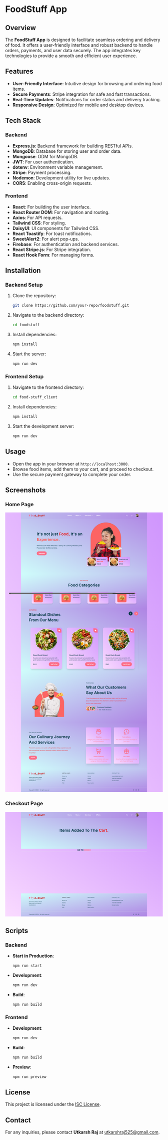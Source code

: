 # FoodStuff App

## Overview
The **FoodStuff App** is designed to facilitate seamless ordering and delivery of food. It offers a user-friendly interface and robust backend to handle orders, payments, and user data securely. The app integrates key technologies to provide a smooth and efficient user experience.

## Features
- **User-Friendly Interface**: Intuitive design for browsing and ordering food items.
- **Secure Payments**: Stripe integration for safe and fast transactions.
- **Real-Time Updates**: Notifications for order status and delivery tracking.
- **Responsive Design**: Optimized for mobile and desktop devices.

## Tech Stack

### Backend
- **Express.js**: Backend framework for building RESTful APIs.
- **MongoDB**: Database for storing user and order data.
- **Mongoose**: ODM for MongoDB.
- **JWT**: For user authentication.
- **dotenv**: Environment variable management.
- **Stripe**: Payment processing.
- **Nodemon**: Development utility for live updates.
- **CORS**: Enabling cross-origin requests.

### Frontend
- **React**: For building the user interface.
- **React Router DOM**: For navigation and routing.
- **Axios**: For API requests.
- **Tailwind CSS**: For styling.
- **DaisyUI**: UI components for Tailwind CSS.
- **React Toastify**: For toast notifications.
- **SweetAlert2**: For alert pop-ups.
- **Firebase**: For authentication and backend services.
- **React Stripe.js**: For Stripe integration.
- **React Hook Form**: For managing forms.

## Installation

### Backend Setup
1. Clone the repository:
   ```bash
   git clone https://github.com/your-repo/foodstuff.git
   ```
2. Navigate to the backend directory:
   ```bash
   cd foodstuff
   ```
3. Install dependencies:
   ```bash
   npm install
   ```
4. Start the server:
   ```bash
   npm run dev
   ```

### Frontend Setup
1. Navigate to the frontend directory:
   ```bash
   cd food-stuff_client
   ```
2. Install dependencies:
   ```bash
   npm install
   ```
3. Start the development server:
   ```bash
   npm run dev
   ```

## Usage
- Open the app in your browser at `http://localhost:3000`.
- Browse food items, add them to your cart, and proceed to checkout.
- Use the secure payment gateway to complete your order.

## Screenshots
### Home Page
![Home Page](./food-stuff_client/src/assets/ui.png)

### Checkout Page
![Checkout Page](./food-stuff_client/src/assets/checkout.png)

## Scripts
### Backend
- **Start in Production**:
  ```bash
  npm run start
  ```
- **Development**:
  ```bash
  npm run dev
  ```
- **Build**:
  ```bash
  npm run build
  ```

### Frontend
- **Development**:
  ```bash
  npm run dev
  ```
- **Build**:
  ```bash
  npm run build
  ```
- **Preview**:
  ```bash
  npm run preview
  ```

## License
This project is licensed under the [ISC License](LICENSE).

## Contact
For any inquiries, please contact **Utkarsh Raj** at [utkarshraj525@gmail.com](mailto:utkarshraj525@gmail.com).
